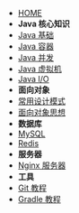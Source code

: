 - [HOME](homepage)
- **Java 核心知识**
- [Java 基础](notes/Java基础.md)
- [Java 容器](notes/Java容器.md)
- [Java 并发](notes/Java并发.md)
- [Java 虚拟机](notes/Java虚拟机.md)
- [Java I/O](notes/JavaIO.md)
- **面向对象**
- [常用设计模式](notes/设计模式.md)
- [面向对象思想](notes/面向对象思想.md)
- **数据库**
- [MySQL](notes/MySQL.md)
- [Redis](notes/Redis.md)
- **服务器**
- [Nginx 服务器](notes/Nginx.md)
- **工具**
- [Git 教程](notes/Git.md)
- [Gradle 教程](notes/Gradle.md)


